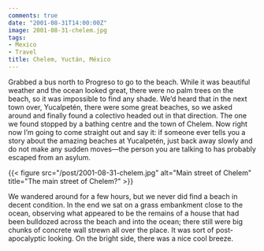 ```yaml
---
comments: true
date: "2001-08-31T14:00:00Z"
image: 2001-08-31-chelem.jpg
tags:
- Mexico
- Travel
title: Chelem, Yuctán, México
---
```


Grabbed a bus north to Progreso to go to the beach. While it was beautiful
weather and the ocean looked great, there were no palm trees on the beach, so
it was impossible to find any shade. We’d heard that in the next town over,
Yucalpetén, there were some great beaches, so we asked around and finally found
a colectivo headed out in that direction. The one we found stopped
by a bathing centre and the town of Chelem. Now right now I’m going to come
straight out and say it: if someone ever tells you a story about the amazing
beaches at Yucalpetén, just back away slowly and do not make any sudden
moves—the person you are talking to has probably escaped from an asylum.
<!-- more -->

{{< figure src="/post/2001-08-31-chelem.jpg" alt="Main street of Chelem"
    title="The main street of Chelem?" >}}

We wandered around for a few hours, but we never did find a beach in decent
condition. In the end we sat on a grass embankment close to the ocean,
observing what appeared to be the remains of a house that had been bulldozed
across the beach and into the ocean; there still were big chunks of concrete
wall strewn all over the place. It was sort of post-apocalyptic looking. On the
bright side, there was a nice cool breeze.
